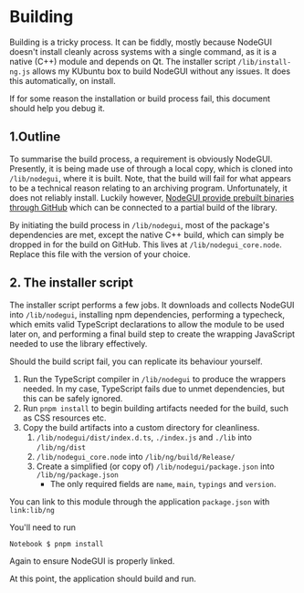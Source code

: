  
# Building

Building is a tricky process. It can be fiddly, mostly because NodeGUI doesn't install cleanly across systems with a single command, as it is a native (C++) module and depends on Qt.
The installer script `/lib/install-ng.js` allows my KUbuntu box to build NodeGUI without any issues. It does this automatically, on install.

If for some reason the installation or build process fail, this document should help you debug it.

## 1.Outline

To summarise the build process, a requirement is obviously NodeGUI. Presently, it is being made use of through a local copy, which is cloned into `/lib/nodegui`, where it is built.
Note, that the build will fail for what appears to be a technical reason relating to an archiving program. Unfortunately, it does not reliably install.
Luckily however, [NodeGUI provide prebuilt binaries through GitHub](https://github.com/nodegui/nodegui/releases/) which can be connected to a partial build of the library.

By initiating the build process in `/lib/nodegui`, most of the package's dependencies are met, except the native C++ build, which can simply be dropped in for the build on GitHub.
This lives at `/lib/nodegui_core.node`. Replace this file with the version of your choice.

## 2. The installer script

The installer script performs a few jobs. It downloads and collects NodeGUI into `/lib/nodegui`, installing npm dependencies,
performing a typecheck, which emits valid TypeScript declarations to allow the module to be used later on, and performing a final build step to create the wrapping JavaScript needed to use the library effectively.

Should the build script fail, you can replicate its behaviour yourself.

1. Run the TypeScript compiler in `/lib/nodegui` to produce the wrappers needed. In my case, TypeScript fails due to unmet dependencies, but this can be safely ignored.
2. Run `pnpm install` to begin building artifacts needed for the build, such as CSS resources etc.
3. Copy the build artifacts into a custom directory for cleanliness.
    1. `/lib/nodegui/dist/index.d.ts`, `./index.js` and `./lib` into `/lib/ng/dist`
    2. `/lib/nodegui_core.node` into `/lib/ng/build/Release/`
    3. Create a simplified (or copy of) `/lib/nodegui/package.json` into `/lib/ng/package.json`
        * The only required fields are `name`, `main`, `typings` and `version`.

You can link to this module through the application `package.json` with `link:lib/ng`

You'll need to run
```bash
Notebook $ pnpm install
```
Again to ensure NodeGUI is properly linked.

At this point, the application should build and run.
